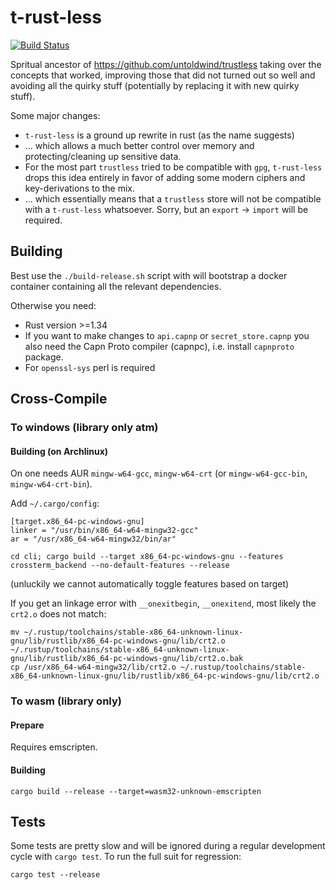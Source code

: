 # t-rust-less

[![Build Status](https://travis-ci.org/untoldwind/t-rust-less.svg?branch=master)](https://travis-ci.org/untoldwind/t-rust-less)

Spritual ancestor of https://github.com/untoldwind/trustless taking over the concepts that worked, improving those
that did not turned out so well and avoiding all the quirky stuff (potentially by replacing it with new quirky stuff).

Some major changes:
* `t-rust-less` is a ground up rewrite in rust (as the name suggests)
* ... which allows a much better control over memory and protecting/cleaning up sensitive data.
* For the most part `trustless` tried to be compatible with `gpg`, `t-rust-less` drops this idea entirely
  in favor of adding some modern ciphers and key-derivations to the mix.
* ... which essentially means that a `trustless` store will not be compatible with a `t-rust-less` whatsoever.
  Sorry, but an `export` -> `import` will be required.

## Building

Best use the `./build-release.sh` script with will bootstrap a docker container containing all the relevant dependencies.

Otherwise you need:
* Rust version >=1.34
* If you want to make changes to `api.capnp` or `secret_store.capnp` you also need the Capn Proto compiler (capnpc), i.e. install `capnproto` package.
* For `openssl-sys` perl is required

## Cross-Compile

### To windows (library only atm)

#### Building (on Archlinux)

On one needs AUR `mingw-w64-gcc`, `mingw-w64-crt` (or `mingw-w64-gcc-bin`, `mingw-w64-crt-bin`).

Add `~/.cargo/config`:
```
[target.x86_64-pc-windows-gnu]
linker = "/usr/bin/x86_64-w64-mingw32-gcc"
ar = "/usr/x86_64-w64-mingw32/bin/ar"
```

```
cd cli; cargo build --target x86_64-pc-windows-gnu --features crossterm_backend --no-default-features --release
```

(unluckily we cannot automatically toggle features based on target)

If you get an linkage error with `__onexitbegin`, `__onexitend`, most likely the `crt2.o` does not match:

```
mv ~/.rustup/toolchains/stable-x86_64-unknown-linux-gnu/lib/rustlib/x86_64-pc-windows-gnu/lib/crt2.o  ~/.rustup/toolchains/stable-x86_64-unknown-linux-gnu/lib/rustlib/x86_64-pc-windows-gnu/lib/crt2.o.bak
cp /usr/x86_64-w64-mingw32/lib/crt2.o ~/.rustup/toolchains/stable-x86_64-unknown-linux-gnu/lib/rustlib/x86_64-pc-windows-gnu/lib/crt2.o
```

### To wasm (library only)


#### Prepare

Requires emscripten.

#### Building

```
cargo build --release --target=wasm32-unknown-emscripten
```

## Tests

Some tests are pretty slow and will be ignored during a regular development cycle with
`cargo test`. To run the full suit for regression:

```
cargo test --release
```
